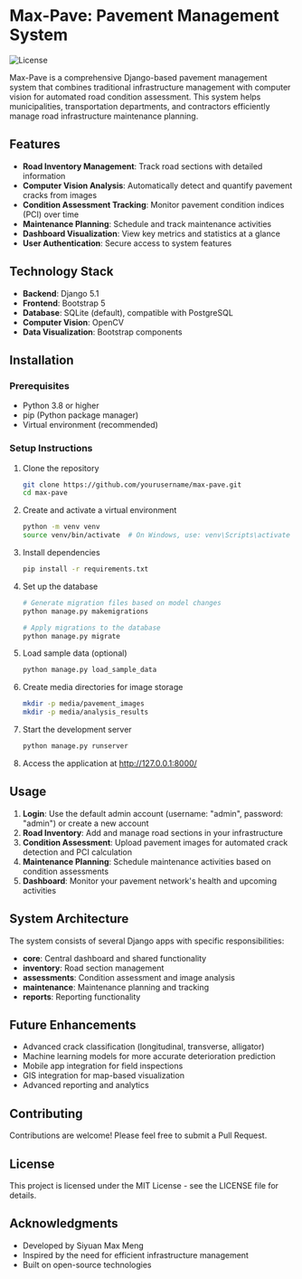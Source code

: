 # Max-Pave: Pavement Management System

![License](https://img.shields.io/badge/license-MIT-blue.svg)

Max-Pave is a comprehensive Django-based pavement management system that combines traditional infrastructure management with computer vision for automated road condition assessment. This system helps municipalities, transportation departments, and contractors efficiently manage road infrastructure maintenance planning.

## Features

- **Road Inventory Management**: Track road sections with detailed information
- **Computer Vision Analysis**: Automatically detect and quantify pavement cracks from images
- **Condition Assessment Tracking**: Monitor pavement condition indices (PCI) over time
- **Maintenance Planning**: Schedule and track maintenance activities
- **Dashboard Visualization**: View key metrics and statistics at a glance
- **User Authentication**: Secure access to system features

## Technology Stack

- **Backend**: Django 5.1
- **Frontend**: Bootstrap 5
- **Database**: SQLite (default), compatible with PostgreSQL
- **Computer Vision**: OpenCV
- **Data Visualization**: Bootstrap components

## Installation

### Prerequisites

- Python 3.8 or higher
- pip (Python package manager)
- Virtual environment (recommended)

### Setup Instructions

1. Clone the repository
   ```bash
   git clone https://github.com/yourusername/max-pave.git
   cd max-pave
   ```

2. Create and activate a virtual environment
   ```bash
   python -m venv venv
   source venv/bin/activate  # On Windows, use: venv\Scripts\activate
   ```

3. Install dependencies
   ```bash
   pip install -r requirements.txt
   ```
4. Set up the database
   ```bash
   # Generate migration files based on model changes
   python manage.py makemigrations
   
   # Apply migrations to the database
   python manage.py migrate
    ```

5. Load sample data (optional)
   ```bash
   python manage.py load_sample_data
   ```

6. Create media directories for image storage
   ```bash
   mkdir -p media/pavement_images
   mkdir -p media/analysis_results
   ```

7. Start the development server
   ```bash
   python manage.py runserver
   ```

8. Access the application at http://127.0.0.1:8000/

## Usage

1. **Login**: Use the default admin account (username: "admin", password: "admin") or create a new account
2. **Road Inventory**: Add and manage road sections in your infrastructure
3. **Condition Assessment**: Upload pavement images for automated crack detection and PCI calculation
4. **Maintenance Planning**: Schedule maintenance activities based on condition assessments
5. **Dashboard**: Monitor your pavement network's health and upcoming activities

## System Architecture

The system consists of several Django apps with specific responsibilities:

- **core**: Central dashboard and shared functionality
- **inventory**: Road section management
- **assessments**: Condition assessment and image analysis
- **maintenance**: Maintenance planning and tracking
- **reports**: Reporting functionality

## Future Enhancements

- Advanced crack classification (longitudinal, transverse, alligator)
- Machine learning models for more accurate deterioration prediction
- Mobile app integration for field inspections
- GIS integration for map-based visualization
- Advanced reporting and analytics

## Contributing

Contributions are welcome! Please feel free to submit a Pull Request.

## License

This project is licensed under the MIT License - see the LICENSE file for details.

## Acknowledgments

- Developed by Siyuan Max Meng
- Inspired by the need for efficient infrastructure management
- Built on open-source technologies